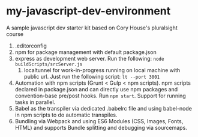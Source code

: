 # my-javascript-dev-environment
A sample javascript dev starter kit based on Cory House's pluralsight course

1. .editorconfig
2. npm for package management with default package.json
3. express as development web server. Run the following: `node buildScripts/srcServer.js`
    1. localtunnel for work-in-progress running on local machine with public url. Just run the following script: `lt --port 3001`
4. Automation with npm scripts (Grunt < Gulp < npm scripts). npm scripts declared in package.json and can directly use npm packages and convention-base pre/post hooks. Run `npm start`. Support for running tasks in parallel. 
5. Babel as the transpiler via dedicated .babelrc file and using babel-node in npm scripts to do automatic transpiles.
6. Bundling via Webpack and using ES6 Modules (CSS, Images, Fonts, HTML) and supports Bundle splitting and debugging via sourcemaps.

